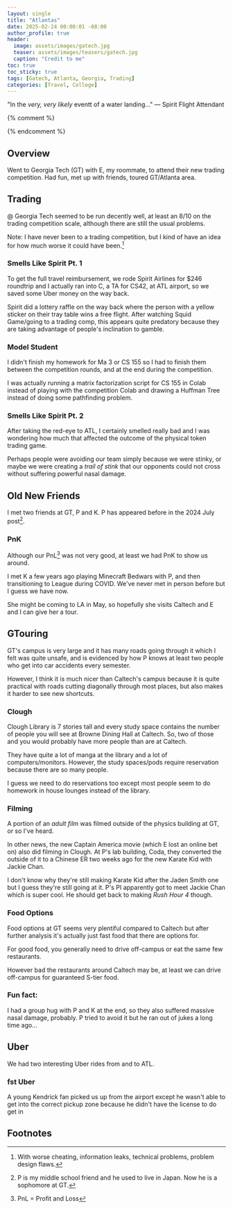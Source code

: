 ```yaml
---
layout: single
title: "Atlantas"
date: 2025-02-24 00:00:01 -08:00
author_profile: true
header: 
  image: assets/images/gatech.jpg
  teaser: assets/images/teasers/gatech.jpg
  caption: "Credit to me" 
toc: true
toc_sticky: true
tags: [Gatech, Atlanta, Georgia, Trading]
categories: [Travel, College]
---
```


"In the *very, very likely* eventt of a water landing..." — Spirit Flight Attendant

{% comment %}
<!-- write emojis, use *i* and **b** 

{% include video id="X_OfuZa3xcE" provider="youtube" %}

{% include spotifySong.html id="3hlGuz3loYoLfI3bpwieWq" %}

{:refdef: style="text-align: center;"}
![alttext](/assets/images/link)
Caption
{:refdef} 
-->
{% endcomment %}

## Overview
Went to Georgia Tech (GT) with E, my roommate, to attend their new trading competition. Had fun, met up with friends, toured GT/Atlanta area. 

## Trading
@ Georgia Tech seemed to be run decently well, at least an 8/10 on the trading competition scale, although there are still the usual problems. 

Note: I have never been to a trading competition, but I kind of have an idea for how much worse it could have been.[^1] 

### Smells Like Spirit Pt. 1
To get the full travel reimbursement, we rode Spirit Airlines for $246 roundtrip and I actually ran into C, a TA for CS42, at ATL airport, so we saved some Uber money on the way back. 

Spirit did a lottery raffle on the way back where the person with a yellow sticker on their tray table wins a free flight. After watching Squid Game/going to a trading comp, this appears quite predatory because they are taking advantage of people's inclination to gamble. 

### Model Student
I didn't finish my homework for Ma 3 or CS 155 so I had to finish them between the competition rounds, and at the end during the competition. 

I was actually running a matrix factorization script for CS 155 in Colab instead of playing with the competition Colab and drawing a Huffman Tree instead of doing some pathfinding problem. 

### Smells Like Spirit Pt. 2
After taking the red-eye to ATL, I certainly smelled really bad and I was wondering how much that affected the outcome of the physical token trading game. 

Perhaps people were avoiding our team simply because we were stinky, or maybe we were creating a *trail of stink* that our opponents could not cross without suffering powerful nasal damage. 

## Old New Friends
I met two friends at GT, P and K. P has appeared before in the 2024 July post[^2].

### PnK
Although our PnL[^3] was not very good, at least we had PnK to show us around. 

I met K a few years ago playing Minecraft Bedwars with P, and then transitioning to League during COVID. We've never met in person before but I guess we have now. 

She might be coming to LA in May, so hopefully she visits Caltech and E and I can give her a tour. 

## GTouring
GT's campus is very large and it has many roads going through it which I felt was quite unsafe, and is evidenced by how P knows at least two people who get into car accidents every semester. 

However, I think it is much nicer than Caltech's campus because it is quite practical with roads cutting diagonally through most places, but also makes it harder to see new shortcuts.

### Clough
Clough Library is 7 stories tall and every study space contains the number of people you will see at Browne Dining Hall at Caltech. So, two of those and you would probably have more people than are at Caltech. 

They have quite a lot of manga at the library and a lot of computers/monitors. However, the study spaces/pods require reservation because there are so many people. 

I guess we need to do reservations too except most people seem to do homework in house lounges instead of the library. 

### Filming 
A portion of an *adult film* was filmed outside of the physics building at GT, or so I've heard.

In other news, the new Captain America movie (which E lost an online bet on) also did filming in Clough. At P's lab building, Coda, they converted the outside of it to a Chinese ER two weeks ago for the new Karate Kid with Jackie Chan. 

I don't know why they're still making Karate Kid after the Jaden Smith one but I guess they're still going at it. P's PI apparently got to meet Jackie Chan which is super cool. He should get back to making *Rush Hour 4* though. 

### Food Options
Food options at GT seems very plentiful compared to Caltech but after further analysis it's actually just fast food that there are options for. 

For good food, you generally need to drive off-campus or eat the same few restaurants. 

However bad the restaurants around Caltech may be, at least we can drive off-campus for guaranteed S-tier food. 

### Fun fact:
I had a group hug with P and K at the end, so they also suffered massive nasal damage, probably. P tried to avoid it but he ran out of jukes a long time ago... 

## Uber
We had two interesting Uber rides from and to ATL.

### fst Uber
A young Kendrick fan picked us up from the airport except he wasn't able to get into the correct pickup zone because he didn't have the license to do get in 

## Footnotes
[^1]: With worse cheating, information leaks, technical problems, problem design flaws. 

[^2]: P is my middle school friend and he used to live in Japan. Now he is a sophomore at GT. 

[^3]: PnL = Profit and Loss